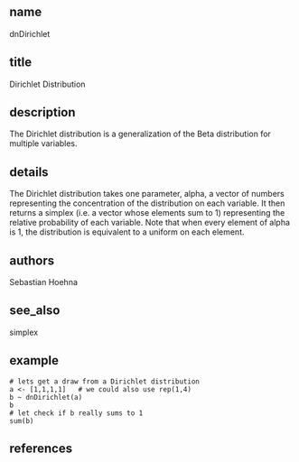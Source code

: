 ## name
dnDirichlet
## title
Dirichlet Distribution
## description
The Dirichlet distribution is a generalization of the Beta distribution for multiple variables.
## details
The Dirichlet distribution takes one parameter, alpha, a vector of numbers representing the concentration of the distribution on each variable. It then returns a simplex (i.e. a vector whose elements sum to 1) representing the relative probability of each variable. Note that when every element of alpha is 1, the distribution is equivalent to a uniform on each element. 
## authors
Sebastian Hoehna
## see_also
simplex
## example
	# lets get a draw from a Dirichlet distribution
	a <- [1,1,1,1]   # we could also use rep(1,4)
	b ~ dnDirichlet(a)
	b
	# let check if b really sums to 1
	sum(b)
	
## references
